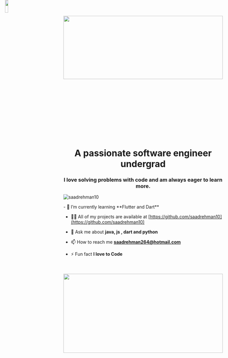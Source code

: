 
<div style="padding-top:75.000%;position:relative;"><img src="3HeZ.gif" width="100%" height="200rem" style='position:absolute;top:0;left:0;' frameBorder="0" ></img></div>

<div>
<h1 align="center" style='display:flex;flex-direction:row;'>
<img src="flame.gif" width="10%" height="10%" style='position:absolute;top:0;left:0;' frameBorder="0" >
A passionate software engineer undergrad
<img src="flame.gif" width="10%" height="10%" style='position:absolute;top:0;left:0;' frameBorder="0" ></h1>
<h3 align="center">I love solving problems with code and am always eager to learn more.</h3>
</div>
<p align="left"> <img src="https://komarev.com/ghpvc/?username=saadrehman10&label=Profile%20views&color=0e75b6&style=flat" alt="saadrehman10" /> </p>
<p>
- 🌱 I’m currently learning **Flutter and Dart**

- 👨‍💻 All of my projects are available at [https://github.com/saadrehman10](https://github.com/saadrehman10)

- 💬 Ask me about **java, js , dart and python**

- 📫 How to reach me **saadrehman264@hotmail.com**

- ⚡ Fun fact **I love to Code**
</p>

<div style="padding-top:75.000%;margin-top:3rem;position:relative;"><img src="gifbottom.gif" width="100%" height="250rem" style='position:absolute;top:0;left:0;' frameBorder="0" ></img></div>
